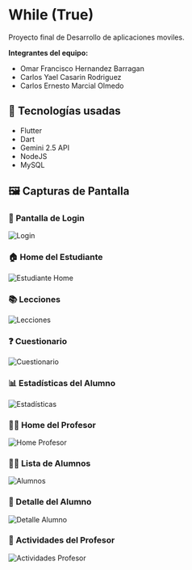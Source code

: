 # While (True)
Proyecto final de Desarrollo de aplicaciones moviles.

**Integrantes del equipo:**
- Omar Francisco Hernandez Barragan
- Carlos Yael Casarin Rodriguez
- Carlos Ernesto Marcial Olmedo

## 🚀 Tecnologías usadas
- Flutter
- Dart
- Gemini 2.5 API
- NodeJS
- MySQL

## 🖼️ Capturas de Pantalla

### 🔐 Pantalla de Login
![Login](frontend/assets/screenshots/login.jpeg)

### 🏠 Home del Estudiante
![Estudiante Home](frontend/assets/screenshots/estudiante_home.jpeg)

### 📚 Lecciones
![Lecciones](frontend/assets/screenshots/lecciones.jpeg)

### ❓ Cuestionario
![Cuestionario](frontend/assets/screenshots/cuestionario.jpeg)

### 📊 Estadísticas del Alumno
![Estadísticas](frontend/assets/screenshots/estadisticas.jpeg)

### 👨‍🏫 Home del Profesor
![Home Profesor](frontend/assets/screenshots/home_profesor.jpeg)

### 👨‍🎓 Lista de Alumnos
![Alumnos](frontend/assets/screenshots/alumnos.jpeg)

### 📄 Detalle del Alumno
![Detalle Alumno](frontend/assets/screenshots/detalle_alumno.jpeg)

### 📝 Actividades del Profesor
![Actividades Profesor](frontend/assets/screenshots/actividades_profesor.jpeg)
